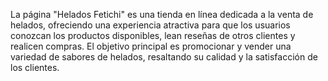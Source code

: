 La página "Helados Fetichi" es una tienda en línea dedicada a la venta de helados, ofreciendo una experiencia atractiva para que los usuarios conozcan los productos disponibles, lean reseñas de otros clientes y realicen compras. El objetivo principal es promocionar y vender una variedad de sabores de helados, resaltando su calidad y la satisfacción de los clientes.
